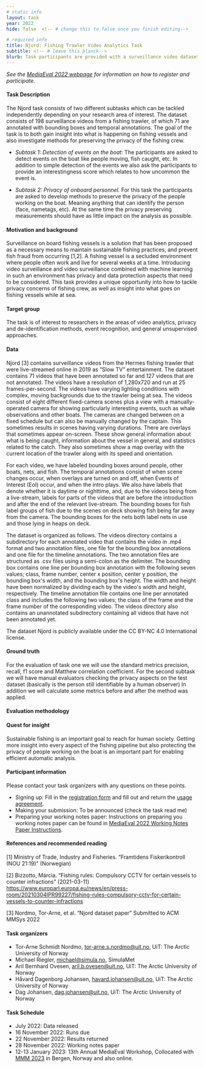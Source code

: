 ```yaml
---
# static info
layout: task
year: 2022
hide: false  <!-- # change this to false once you finish editing-->

# required info
title: Njord: Fishing Trawler Video Analytics Task
subtitle: <!-- # leave this blanck-->
blurb: Task participants are provided with a surveillance video dataset from a fishing trawler. The overall objective of the task is to get more insight into the happenings on fishing trawlers but at the same time keep the privacy of fishing workers as high as possible. The first subtask is to create a method that is able to detect unforeseen events on the boat (anomalies). The seconds subtask is to come up with solutions to protect fishing workers' privacy but at the same time do not influence the automatic analysis of the video streams.
---
```


<!-- # please respect the structure below-->
*See the [MediaEval 2022 webpage](https://multimediaeval.github.io/editions/2022/) for information on how to register and participate.*

#### Task Description

The Njord task consists of two different subtasks which can be tackled independently depending on your research area of interest. The dataset consists of 198 surveillance videos from a fishing trawler, of which 71 are annotated with bounding boxes and temporal annotations. The goal of the task is to both gain insight into what is happening on fishing vessels and also investigate methods for preserving the privacy of the fishing crew.

* *Subtask 1: Detection of events on the boat:* The participants are asked to detect events on the boat like people moving, fish caught, etc. In addition to simple detection of the events we also ask the participants to provide an interestingness score which relates to how uncommon the event is. 

* *Subtask 2: Privacy of onboard personnel.* For this task the participants are asked to develop methods to preserve the privacy of the people working on the boat. Meaning anything that can identify the person (face, nametags, etc). At the same time the privacy preserving measurements should have as little impact on the analysis as possible. 

#### Motivation and background
Surveillance on board fishing vessels is a solution that has been proposed as a necessary means to maintain sustainable fishing practices, and prevent fish fraud from occurring [1,2]. A fishing vessel is a secluded environment where people often work and live for several weeks at a time. Introducing video surveillance and video surveillance combined with machine learning in such an environment has privacy and data protection aspects that need to be considered. This task provides a unique opportunity into how to tackle privacy concerns of fishing crew, as well as insight into what goes on fishing vessels while at sea.

#### Target group
The task is of interest to researchers in the areas of video analytics, privacy and de-identification methods, event recognition, and general unsupervised approaches.

#### Data
Njord [3] contains surveillance videos from the Hermes fishing trawler that were live-streamed online in 2019 as “Slow TV” entertainment. The dataset contains 71 videos that have been annotated so far and 127 videos that are not annotated. The videos have a resolution of 1,280x720 and run at 25 frames-per-second. The videos have varying lighting conditions with complex, moving backgrounds due to the trawler being at sea. The videos consist of eight different fixed-camera scenes plus a view with a manually-operated camera for showing particularly interesting events, such as whale observations and other boats. The cameras are changed between on a fixed schedule but can also be manually changed by the captain. This sometimes results in scenes having varying durations. There are overlays that sometimes appear on-screen. These show general information about what is being caught, information about the vessel in general, and statistics related to the catch. They also sometimes show a map overlay with the current location of the trawler along with its speed and orientation.

For each video, we have labeled bounding boxes around people, other boats, nets, and fish. The temporal annotations consist of when scene changes occur, when overlays are turned on and off, when Events of Interest (EoI) occur, and when the intro plays. We also have labels that denote whether it is daytime or nighttime, and, due to the videos being from a live-stream, labels for parts of the videos that are before the introduction and after the end of the relevant live-stream. The bounding boxes for fish label groups of fish due to the scenes on deck showing fish being far away from the camera. The bounding boxes for the nets both label nets in use and those lying in heaps on deck.

The dataset is organized as follows. The videos directory contains a subdirectory for each annotated video that contains the video in .mp4 format and two annotation files, one file for the bounding box annotations and one file for the timeline annotations. The two annotation files are structured as .csv files using a semi-colon as the delimiter. The bounding box contains one line per bounding box annotation with the following seven values; class, frame number, center x position, center y position, the bounding box's width, and the bounding box's height. The width and height have been normalized by dividing each by the video's width and height, respectively. The timeline annotation file contains one line per annotated class and includes the following two values; the class of the frame and the frame number of the corresponding video. The videos directory also contains an unannotated subdirectory containing all videos that have not been annotated yet.

The dataset Njord is publicly available under the CC BY-NC 4.0 International license. 

#### Ground truth
For the evaluation of task one we will use the standard metrics precision, recall, f1 score and Matthew correlation coefficient. For the second subtask we will have manual evaluators checking the privacy aspects on the test dataset (basically is the person still identifiable by a human observer) In addition we will calculate some metrics before and after the method was applied.

#### Evaluation methodology

#### Quest for insight
Sustainable fishing is an important goal to reach for human society. Getting more insight into every aspect of the fishing pipeline but also protecting the privacy of people working on the boat is an important part for enabling efficient automatic analysis.

#### Participant information
Please contact your task organizers with any questions on these points. 
* Signing up: Fill in the [registration form](https://forms.gle/JcKoa5ycxR2KEiTJ7) and fill out and return the [usage agreement](https://multimediaeval.github.io/editions/2022/docs/MediaEval2022_UsageAgreement.pdf).
* Making your submission: To be announced (check the task read me) <!-- Please add instructions on how to create and submit runs to your task replacing "To be announced." -->
* Preparing your working notes paper: Instructions on preparing you working notes paper can be found in [MediaEval 2022 Working Notes Paper Instructions](https://docs.google.com/document/d/12uSn0rRYxa3buiFNEbpa46dKsHOyqV2PHU_joRGMHRw).

#### References and recommended reading
[1] Ministry of Trade, Industry and Fisheries. “Framtidens Fiskerikontroll (NOU 21:19)” (Norwegian)

[2] Bizzotto, Márcia. “Fishing rules: Compulsory CCTV for certain vessels to counter infractions” (2021-03-11) https://www.europarl.europa.eu/news/en/press-room/20210304IPR99227/fishing-rules-compulsory-cctv-for-certain-vessels-to-counter-infractions

[3] Nordmo, Tor-Arne, et al. “Njord dataset paper” Submitted to ACM MMSys 2022


#### Task organizers
* Tor-Arne Schmidt Nordmo, tor-arne.s.nordmo@uit.no, UiT: The Arctic University of Norway
* Michael Riegler, michael@simula.no, SimulaMet
* Aril Bernhard Ovesen, aril.b.ovesen@uit.no, UiT: The Arctic University of Norway
* Håvard Dagenborg Johansen, havard.johansen@uit.no, UiT: The Arctic University of Norway
* Dag Johansen, dag.johansen@uit.no, UiT: The Arctic University of Norway

#### Task Schedule
* July 2022: Data released <!-- # Replace XX with your date. We suggest setting the date in June-July. 31 July is the last possible date by which you should release data. You can release earlier, or plan a two-stage release.-->
* 16 November 2022: Runs due <!-- # Replace XX with your date. We suggest setting enough time in order to have enough time to assess and return the results by the Results returned.-->
* 22 November 2022: Results returned  <!-- Replace XX with your date. Latest possible should be 23 November-->
* 28 November 2022: Working notes paper  <!-- Fixed. Please do not change.-->
* 12-13 January 2023: 13th Annual MediaEval Workshop, Collocated with [MMM 2023](https://www.mmm2023.no/) in Bergen, Norway and also online. <!-- Fixed. Please do not change.-->

